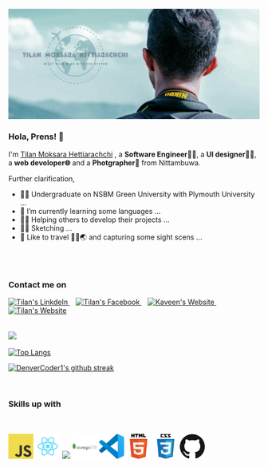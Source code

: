 ![header image](https://github.com/Tilanmoksara96/Tilanmoksara96/blob/main/assets/Tilan%20Moksara%20Hettiarachchi.jpg)

### Hola, Prens! 👋

 I'm [Tilan Moksara Hettiarachchi](https://www.linkedin.com/in/tilan-hettiarachchi-8602b2167/) , a **Software Engineer🧑‍💻**, a **UI designer👨‍💻**, a **web devoloper🌐** and a **Photgrapher📸** from Nittambuwa. 

Further clarification,

- 👨‍🎓 Undergraduate on NSBM Green University with Plymouth University ...
- 🌱 I’m currently learning some languages ...
- 👨‍💻 Helping others to develop their projects ...
- 👨‍🎨 Sketching ...
- 📸 Like to travel 🚶‍♂️🌏 and capturing some sight scens ...
<br>

<br/>

### Contact me on  
 


<div align="left">
    <a href="https://www.linkedin.com/in/tilan-hettiarachchi-8602b2167/">
        <img alt="Tilan's LinkdeIn" width="80px" src="https://img.shields.io/badge/LinkedIn-0077B5?style=for-the-badge&logo=linkedin&logoColor=white" /> 
    </a>
    &nbsp;&nbsp;
    <a href="https://www.facebook.com/tilanmoksara.tilan/">
        <img alt="Tilan's Facebook" width="80px" src="https://img.shields.io/badge/Facebook-1877F2?style=for-the-badge&logo=facebook&logoColor=white" />
    </a>
    &nbsp;&nbsp;
    <a href="https://www.instagram.com/tilanm96">
        <img alt="Kaveen's Website" width="80px" src="https://img.shields.io/badge/Instagram-E4405F?style=for-the-badge&logo=instagram&logoColor=white" />
    </a>
    &nbsp;&nbsp;
    <a href="tilanuditha@gmail.com">
        <img alt="Tilan's Website" width="60px" src="https://img.shields.io/badge/Gmail-D14836?style=for-the-badge&logo=gmail&logoColor=white" />
    </a>
</div>

<br>

<br/>


<img src="https://github-readme-stats.vercel.app/api?username=Tilanmoksara96&theme=tokyonight&show_icons=true">

[![Top Langs](https://github-readme-stats.vercel.app/api/top-langs/?username=Tilanmoksara96&layout=compact&theme=tokyonight)](https://github.com/anuraghazra/github-readme-stats)

[![DenverCoder1's github streak](https://github-readme-streak-stats.herokuapp.com/?user=Tilanmoksara96&theme=tokyonight)](https://github.com/DenverCoder1/github-readme-streak-stats)
<br>

<br/>

### Skills up with
<br>
<br/>
<code><img height="50" src="https://raw.githubusercontent.com/github/explore/80688e429a7d4ef2fca1e82350fe8e3517d3494d/topics/javascript/javascript.png"></code>
<code><img height="50" src="https://raw.githubusercontent.com/github/explore/80688e429a7d4ef2fca1e82350fe8e3517d3494d/topics/react/react.png"></code>
<code><img height="50" src="https://raw.githubusercontent.com/dereknguyen269/dereknguyen269/master/images/nodejs.png"></code>
<code><img height="50" src="https://raw.githubusercontent.com/github/explore/80688e429a7d4ef2fca1e82350fe8e3517d3494d/topics/mongodb/mongodb.png"></code>
<code><img height="50" src="https://raw.githubusercontent.com/github/explore/80688e429a7d4ef2fca1e82350fe8e3517d3494d/topics/visual-studio-code/visual-studio-code.png"></code>
<code><img height="50" src="https://raw.githubusercontent.com/github/explore/80688e429a7d4ef2fca1e82350fe8e3517d3494d/topics/html/html.png"></code>
<code><img height="50" src="https://raw.githubusercontent.com/github/explore/80688e429a7d4ef2fca1e82350fe8e3517d3494d/topics/css/css.png"></code>
<code><img height="50" src="https://raw.githubusercontent.com/github/explore/78df643247d429f6cc873026c0622819ad797942/topics/github/github.png"></code>

